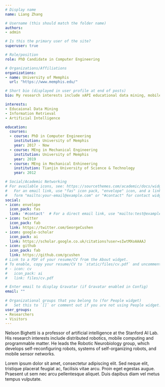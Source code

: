 ```yaml
---
# Display name
name: Liang Zhang

# Username (this should match the folder name)
authors:
- admin

# Is this the primary user of the site?
superuser: true

# Role/position
role: PhD Candidate in Computer Engineering

# Organizations/Affiliations
organizations:
- name: University of Memphis
  url: "https://www.memphis.edu/"

# Short bio (displayed in user profile at end of posts)
bio: My research interests include xAPI educational data mining, mobile computing and programmable matter.

interests:
- Educaional Data Mining
- Information Retrieval
- Artificial Intelligence

education:
  courses:
  - course: PhD in Computer Engineering
    institution: University of Memphis
    year: 2017 - Now
  - course: MEng in Mechanical Engineering
    institution: University of Memphis
    year: 2019 
  - course: MEng in Mechanical Enhineering
    institution: Tianjin University of Science & Technology
    year: 2012

# Social/Academic Networking
# For available icons, see: https://sourcethemes.com/academic/docs/widgets/#icons
#   For an email link, use "fas" icon pack, "envelope" icon, and a link in the
#   form "mailto:your-email@example.com" or "#contact" for contact widget.
social:
- icon: envelope
  icon_pack: fas
  link: '#contact'  # For a direct email link, use "mailto:test@example.org".
- icon: twitter
  icon_pack: fab
  link: https://twitter.com/GeorgeCushen
- icon: google-scholar
  icon_pack: ai
  link: https://scholar.google.co.uk/citations?user=sIwtMXoAAAAJ
- icon: github
  icon_pack: fab
  link: https://github.com/gcushen
# Link to a PDF of your resume/CV from the About widget.
# To enable, copy your resume/CV to `static/files/cv.pdf` and uncomment the lines below.  
# - icon: cv
#   icon_pack: ai
#   link: files/cv.pdf

# Enter email to display Gravatar (if Gravatar enabled in Config)
email: ""
  
# Organizational groups that you belong to (for People widget)
#   Set this to `[]` or comment out if you are not using People widget.  
user_groups:
- Researchers
- Visitors
---
```


Nelson Bighetti is a professor of artificial intelligence at the Stanford AI Lab. His research interests include distributed robotics, mobile computing and programmable matter. He leads the Robotic Neurobiology group, which develops self-reconfiguring robots, systems of self-organizing robots, and mobile sensor networks.

Lorem ipsum dolor sit amet, consectetur adipiscing elit. Sed neque elit, tristique placerat feugiat ac, facilisis vitae arcu. Proin eget egestas augue. Praesent ut sem nec arcu pellentesque aliquet. Duis dapibus diam vel metus tempus vulputate. 
